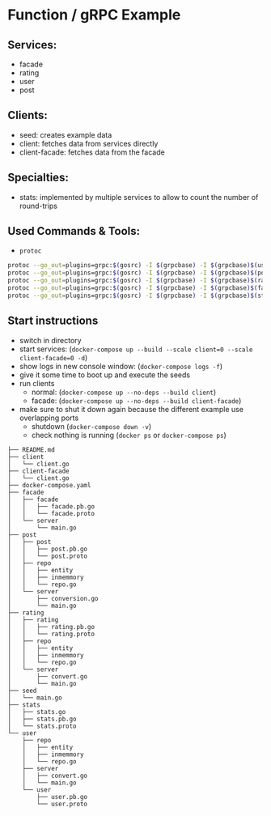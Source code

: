 # Function / gRPC Example

## Services:
- facade
- rating
- user
- post

## Clients:
- seed: creates example data
- client: fetches data from services directly
- client-facade: fetches data from the facade
  

## Specialties:

- stats: implemented by multiple services to allow to count the number of round-trips

## Used Commands & Tools:

- `protoc`
 
 ```bash
protoc --go_out=plugins=grpc:$(gosrc) -I $(grpcbase) -I $(grpcbase)$(user) $(grpcbase)$(user)/*.proto
protoc --go_out=plugins=grpc:$(gosrc) -I $(grpcbase) -I $(grpcbase)$(post) $(grpcbase)$(post)/*.proto
protoc --go_out=plugins=grpc:$(gosrc) -I $(grpcbase) -I $(grpcbase)$(rating) $(grpcbase)$(rating)/*.proto
protoc --go_out=plugins=grpc:$(gosrc) -I $(grpcbase) -I $(grpcbase)$(facade) $(grpcbase)$(facade)/*.proto
protoc --go_out=plugins=grpc:$(gosrc) -I $(grpcbase) -I $(grpcbase)$(stats) $(grpcbase)$(stats)/*.proto
```

## Start instructions

- switch in directory
- start services: (`docker-compose up --build --scale client=0 --scale client-facade=0 -d`)
- show logs in new console window: (`docker-compose logs -f`)
- give it some time to boot up and execute the seeds
- run clients
  - normal: (`docker-compose up --no-deps --build client`)
  - facade: (`docker-compose up --no-deps --build client-facade`)
- make sure to shut it down again because the different example use overlapping ports
  - shutdown (`docker-compose down -v`)
  - check nothing is running (`docker ps` or `docker-compose ps`)

```
├── README.md
├── client
│   └── client.go
├── client-facade
│   └── client.go
├── docker-compose.yaml
├── facade
│   ├── facade
│   │   ├── facade.pb.go
│   │   └── facade.proto
│   └── server
│       └── main.go
├── post
│   ├── post
│   │   ├── post.pb.go
│   │   └── post.proto
│   ├── repo
│   │   ├── entity
│   │   ├── inmemmory
│   │   └── repo.go
│   └── server
│       ├── conversion.go
│       └── main.go
├── rating
│   ├── rating
│   │   ├── rating.pb.go
│   │   └── rating.proto
│   ├── repo
│   │   ├── entity
│   │   ├── inmemmory
│   │   └── repo.go
│   └── server
│       ├── convert.go
│       └── main.go
├── seed
│   └── main.go
├── stats
│   ├── stats.go
│   ├── stats.pb.go
│   └── stats.proto
└── user
    ├── repo
    │   ├── entity
    │   ├── inmemmory
    │   └── repo.go
    ├── server
    │   ├── convert.go
    │   └── main.go
    └── user
        ├── user.pb.go
        └── user.proto
```